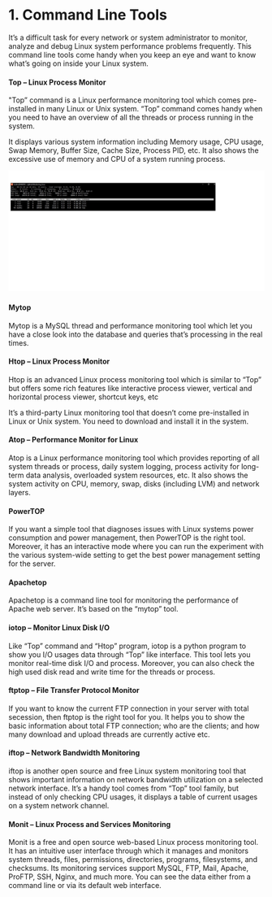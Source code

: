 #                         1. Command Line Tools

It’s a difficult task for every network or system administrator to monitor, analyze and debug Linux system performance problems frequently.
This command line tools come handy when you keep an eye and want to know what’s going on inside your Linux system.

#### Top – Linux Process Monitor

"Top” command is a Linux performance monitoring tool which comes pre-installed in many Linux or Unix system.
“Top” command comes handy when you need to have an overview of all the threads or process running in the system.

It displays various system information including Memory usage, CPU usage, Swap Memory, Buffer Size, Cache Size, Process PID, etc.
It also shows the excessive use of memory and CPU of a system running process.

![Top.jpg](/Top.jpg)


#### Mytop

Mytop is a MySQL thread and performance monitoring tool which let you have a close look into the database and queries that’s processing in the real times.

####  Htop – Linux Process Monitor

Htop is an advanced Linux process monitoring tool which is similar to “Top” but offers some rich features like interactive process viewer, vertical and horizontal process viewer, shortcut keys, etc
 
It’s a third-party Linux monitoring tool that doesn’t come pre-installed in Linux or Unix system. You need to download and install it in the system.

#### Atop – Performance Monitor for Linux

Atop is a Linux performance monitoring tool which provides reporting of all system threads or process, daily system logging, process activity for long-term data analysis, overloaded system resources, etc. 
It also shows the system activity on CPU, memory, swap, disks (including LVM) and network layers.

#### PowerTOP

If you want a simple tool that diagnoses issues with Linux systems power consumption and power management, then PowerTOP is the right tool. 
Moreover, it has an interactive mode where you can run the experiment with the various system-wide setting to get the best power management setting for the server.

####  Apachetop

Apachetop is a command line tool for monitoring the performance of Apache web server. It’s based on the “mytop” tool.

#### iotop – Monitor Linux Disk I/O

Like “Top” command and “Htop” program, iotop is a python program to show you I/O usages data through “Top” like interface. 
This tool lets you monitor real-time disk I/O and process. Moreover, you can also check the high used disk read and write time for the threads or process.

#### ftptop – File Transfer Protocol Monitor

If you want to know the current FTP connection in your server with total secession, then ftptop is the right tool for you. 
It helps you to show the basic information about total FTP connection; who are the clients; and how many download and upload threads are currently active etc.

#### iftop – Network Bandwidth Monitoring

iftop is another open source and free Linux system monitoring tool that shows important information on network bandwidth utilization on a selected network interface. 
It’s a handy tool comes from “Top” tool family, but instead of only checking CPU usages, it displays a table of current usages on a system network channel.

#### Monit – Linux Process and Services Monitoring

Monit is a free and open source web-based Linux process monitoring tool.
It has an intuitive user interface through which it manages and monitors system threads, files, permissions, directories, programs, filesystems, and checksums. 
Its monitoring services support MySQL, FTP, Mail, Apache, ProFTP, SSH, Nginx, and much more. You can see the data either from a command line or via its default web interface.
